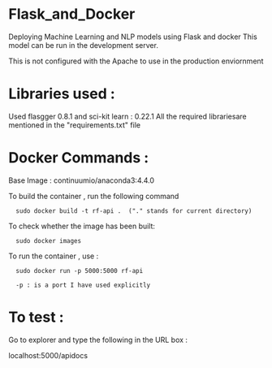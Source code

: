 # Flask_and_Docker

Deploying Machine Learning and NLP models using Flask and docker
This model can be run in the development server.

This is not configured with the Apache to use in the production enviornment

# Libraries used :

Used flasgger 0.8.1 and sci-kit learn : 0.22.1 
All the required librariesare mentioned in the "requirements.txt" file

# Docker Commands :

Base Image : continuumio/anaconda3:4.4.0

To build the container , run the following command 

      sudo docker build -t rf-api .  ("." stands for current directory)

To check whether the image has been built:

      sudo docker images 

To run the container , use :
     
      sudo docker run -p 5000:5000 rf-api
      
      -p : is a port I have used explicitly 

# To test :

Go to explorer and type the following in the URL box :

localhost:5000/apidocs


  
